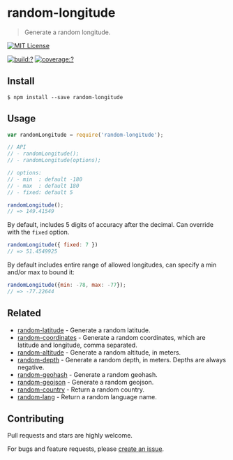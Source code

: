 
# random-longitude

> Generate a random longitude.

[![MIT License](https://img.shields.io/badge/license-MIT_License-green.svg?style=flat-square)](https://github.com/mock-end/random-longitude/blob/master/LICENSE)

[![build:?](https://img.shields.io/travis/mock-end/random-longitude/master.svg?style=flat-square)](https://travis-ci.org/mock-end/random-longitude)
[![coverage:?](https://img.shields.io/coveralls/mock-end/random-longitude/master.svg?style=flat-square)](https://coveralls.io/github/mock-end/random-longitude)


## Install

```
$ npm install --save random-longitude 
```

## Usage

```js
var randomLongitude = require('random-longitude');

// API
// - randomLongitude();
// - randomLongitude(options);

// options:
// - min  : default -180
// - max  : default 180
// - fixed: default 5

randomLongitude();
// => 149.41549
```

By default, includes 5 digits of accuracy after the decimal. Can override with the `fixed` option.

```js
randomLongitude({ fixed: 7 })
// => 51.4549925
```
By default includes entire range of allowed longitudes, can specify a min and/or max to bound it:

```js
randomLongitude({min: -78, max: -77});
// => -77.22644
```

## Related

- [random-latitude](https://github.com/mock-end/random-latitude) - Generate a random latitude.
- [random-coordinates](https://github.com/mock-end/random-coordinates) - Generate a random coordinates, which are latitude and longitude, comma separated.
- [random-altitude](https://github.com/mock-end/random-altitude) - Generate a random altitude, in meters.
- [random-depth](https://github.com/mock-end/random-depth) - Generate a random depth, in meters. Depths are always negative.
- [random-geohash](https://github.com/mock-end/random-geohash) - Generate a random geohash.
- [random-geojson](https://github.com/mock-end/random-geojson) - Generate a random geojson.
- [random-country](https://github.com/mock-end/random-country) - Return a random country. 
- [random-lang](https://github.com/mock-end/random-lang) - Return a random language name.

## Contributing

Pull requests and stars are highly welcome.

For bugs and feature requests, please [create an issue](https://github.com/mock-end/random-longitude/issues/new).
  
  
